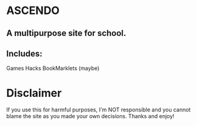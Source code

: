 # ASCENDO

A multipurpose site for school.
-
Includes:
-
Games
Hacks
BookMarklets (maybe)

# Disclaimer
If you use this for harmful purposes, I'm NOT responsible and you cannot blame the site as you made your own decisions.
Thanks and enjoy!
